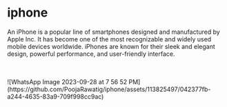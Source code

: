 # iphone
An iPhone is a popular line of smartphones designed and manufactured by Apple Inc. It has become one of the most recognizable and widely used mobile devices worldwide. iPhones are known for their sleek and elegant design, powerful performance, and user-friendly interface.

<br>
<br>
![WhatsApp Image 2023-09-28 at 7 56 52 PM](https://github.com/PoojaRawatig/iphone/assets/113825497/042377fb-a244-4635-83a9-709f998cc9ac)
